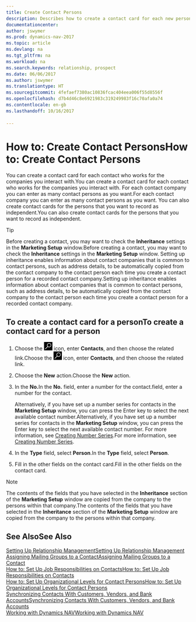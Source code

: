 ```yaml
---
title: Create Contact Persons
description: Describes how to create a contact card for each new person or prospect you interact with or have a business relationship with.
documentationcenter: 
author: jswymer
ms.prod: dynamics-nav-2017
ms.topic: article
ms.devlang: na
ms.tgt_pltfrm: na
ms.workload: na
ms.search.keywords: relationship, prospect
ms.date: 06/06/2017
ms.author: jswymer
ms.translationtype: HT
ms.sourcegitcommit: 4fefaef7380ac10836fcac404eea006f55d8556f
ms.openlocfilehash: d7b4d46c8e6921983c319249983f16c70afa0a74
ms.contentlocale: en-gb
ms.lasthandoff: 10/16/2017

---
```

# <a name="how-to-create-contact-persons"></a><span data-ttu-id="9a8b1-103">How to: Create Contact Persons</span><span class="sxs-lookup"><span data-stu-id="9a8b1-103">How to: Create Contact Persons</span></span>
<span data-ttu-id="9a8b1-104">You can create a contact card for each contact who works for the companies you interact with.</span><span class="sxs-lookup"><span data-stu-id="9a8b1-104">You can create a contact card for each contact who works for the companies you interact with.</span></span> <span data-ttu-id="9a8b1-105">For each contact company you can enter as many contact persons as you want.</span><span class="sxs-lookup"><span data-stu-id="9a8b1-105">For each contact company you can enter as many contact persons as you want.</span></span> <span data-ttu-id="9a8b1-106">You can also create contact cards for the persons that you want to record as independent.</span><span class="sxs-lookup"><span data-stu-id="9a8b1-106">You can also create contact cards for the persons that you want to record as independent.</span></span>

> [!TIP]  
>   <span data-ttu-id="9a8b1-107">Before creating a contact, you may want to check the **Inheritance** settings in the **Marketing Setup** window.</span><span class="sxs-lookup"><span data-stu-id="9a8b1-107">Before creating a contact, you may want to check the **Inheritance** settings in the **Marketing Setup** window.</span></span> <span data-ttu-id="9a8b1-108">Setting up inheritance enables information about contact companies that is common to contact persons, such as address details, to be automatically copied from the contact company to the contact person each time you create a contact person for a recorded contact company.</span><span class="sxs-lookup"><span data-stu-id="9a8b1-108">Setting up inheritance enables information about contact companies that is common to contact persons, such as address details, to be automatically copied from the contact company to the contact person each time you create a contact person for a recorded contact company.</span></span>

## <a name="to-create-a-contact-card-for-a-person"></a><span data-ttu-id="9a8b1-109">To create a contact card for a person</span><span class="sxs-lookup"><span data-stu-id="9a8b1-109">To create a contact card for a person</span></span>
1. <span data-ttu-id="9a8b1-110">Choose the ![Search for Page or Report](media/ui-search/search_small.png "Search for Page or Report icon") icon, enter **Contacts**, and then choose the related link.</span><span class="sxs-lookup"><span data-stu-id="9a8b1-110">Choose the ![Search for Page or Report](media/ui-search/search_small.png "Search for Page or Report icon") icon, enter **Contacts**, and then choose the related link.</span></span>
2. <span data-ttu-id="9a8b1-111">Choose the **New** action.</span><span class="sxs-lookup"><span data-stu-id="9a8b1-111">Choose the **New** action.</span></span>
3. <span data-ttu-id="9a8b1-112">In the **No.**</span><span class="sxs-lookup"><span data-stu-id="9a8b1-112">In the **No.**</span></span> <span data-ttu-id="9a8b1-113">field, enter a number for the contact.</span><span class="sxs-lookup"><span data-stu-id="9a8b1-113">field, enter a number for the contact.</span></span>

    <span data-ttu-id="9a8b1-114">Alternatively, if you have set up a number series for contacts in the **Marketing Setup** window, you can press the Enter key to select the next available contact number.</span><span class="sxs-lookup"><span data-stu-id="9a8b1-114">Alternatively, if you have set up a number series for contacts in the **Marketing Setup** window, you can press the Enter key to select the next available contact number.</span></span> <span data-ttu-id="9a8b1-115">For more information, see [Creating Number Series](ui-create-number-series.md).</span><span class="sxs-lookup"><span data-stu-id="9a8b1-115">For more information, see [Creating Number Series](ui-create-number-series.md).</span></span>
4. <span data-ttu-id="9a8b1-116">In the **Type** field, select **Person**.</span><span class="sxs-lookup"><span data-stu-id="9a8b1-116">In the **Type** field, select **Person**.</span></span>
5. <span data-ttu-id="9a8b1-117">Fill in the other fields on the contact card.</span><span class="sxs-lookup"><span data-stu-id="9a8b1-117">Fill in the other fields on the contact card.</span></span>

> [!NOTE]  
>   <span data-ttu-id="9a8b1-118">The contents of the fields that you have selected in the **Inheritance** section of the **Marketing Setup** window are copied from the company to the persons within that company.</span><span class="sxs-lookup"><span data-stu-id="9a8b1-118">The contents of the fields that you have selected in the **Inheritance** section of the **Marketing Setup** window are copied from the company to the persons within that company.</span></span>

## <a name="see-also"></a><span data-ttu-id="9a8b1-119">See Also</span><span class="sxs-lookup"><span data-stu-id="9a8b1-119">See Also</span></span>
[<span data-ttu-id="9a8b1-120">Setting Up Relationship Management</span><span class="sxs-lookup"><span data-stu-id="9a8b1-120">Setting Up Relationship Management</span></span>](marketing-setup-marketing.md)  
[<span data-ttu-id="9a8b1-121">Assigning Mailing Groups to a Contact</span><span class="sxs-lookup"><span data-stu-id="9a8b1-121">Assigning Mailing Groups to a Contact</span></span>](marketing-mailing-groups.md#AssignMailGroupContact)  
[<span data-ttu-id="9a8b1-122">How to: Set Up Job Responsibilities on Contacts</span><span class="sxs-lookup"><span data-stu-id="9a8b1-122">How to: Set Up Job Responsibilities on Contacts</span></span>](marketing-job-responsibilities.md)  
[<span data-ttu-id="9a8b1-123">How to: Set Up Organizational Levels for Contact Persons</span><span class="sxs-lookup"><span data-stu-id="9a8b1-123">How to: Set Up Organizational Levels for Contact Persons</span></span>](marketing-organizational-levels.md)  
[<span data-ttu-id="9a8b1-124">Synchronizing Contacts With Customers, Vendors, and Bank Accounts</span><span class="sxs-lookup"><span data-stu-id="9a8b1-124">Synchronizing Contacts With Customers, Vendors, and Bank Accounts</span></span>](marketing-synchronize-contacts-customers-vendors-bank-accounts.md)  
[<span data-ttu-id="9a8b1-125">Working with Dynamics NAV</span><span class="sxs-lookup"><span data-stu-id="9a8b1-125">Working with Dynamics NAV</span></span>](ui-work-product.md)  

